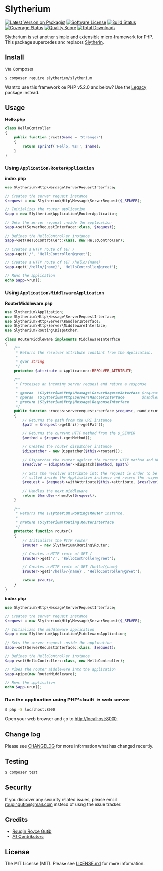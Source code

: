# Slytherium

[![Latest Version on Packagist][ico-version]][link-packagist]
[![Software License][ico-license]](LICENSE.md)
[![Build Status][ico-travis]][link-travis]
[![Coverage Status][ico-scrutinizer]][link-scrutinizer]
[![Quality Score][ico-code-quality]][link-code-quality]
[![Total Downloads][ico-downloads]][link-downloads]

Slytherium is yet another simple and extensible micro-framework for PHP. This package supercedes and replaces [Slytherin](https://github.com/rougin/slytherin).

## Install

Via Composer

``` bash
$ composer require slytherium/slytherium
```

Want to use this framework on PHP v5.2.0 and below? Use the [Legacy](https://github.com/slytherium/legacy) package instead.

## Usage

**Hello.php**

``` php
class HelloController
{
    public function greet($name = 'Stranger')
    {
        return sprintf('Hello, %s!', $name);
    }
}
```

### Using `Application\RouterApplication`

**index.php**

``` php
use Slytherium\Http\Message\ServerRequestInterface;

// Creates the server request instance
$request = new Slytherium\Http\Message\ServerRequest($_SERVER);

// Initializes the router application
$app = new Slytherium\Application\RouterApplication;

// Sets the server request inside the application
$app->set(ServerRequestInterface::class, $request);

// Defines the HelloController instance
$app->set(HelloController::class, new HelloController);

// Creates a HTTP route of GET /
$app->get('/', 'HelloController@greet');

// Creates a HTTP route of GET /hello/{name}
$app->get('/hello/{name}', 'HelloController@greet');

// Runs the application
echo $app->run();
```

### Using `Application\MiddlewareApplication`

**RouterMiddleware.php**

``` php
use Slytherium\Application;
use Slytherium\Http\Message\ServerRequestInterface;
use Slytherium\Http\Server\HandlerInterface;
use Slytherium\Http\Server\MiddlewareInterface;
use Slytherium\Routing\Dispatcher;

class RouterMiddleware implements MiddlewareInterface
{
    /**
     * Returns the resolver attribute constant from the Application.
     *
     * @var string
     */
    protected $attribute = Application::RESOLVER_ATTRIBUTE;

    /**
     * Processes an incoming server request and return a response.
     *
     * @param  \Slytherium\Http\Message\ServerRequestInterface $request
     * @param  \Slytherium\Http\Server\HandlerInterface        $handler
     * @return \Slytherium\Http\Message\ResponseInterface
     */
    public function process(ServerRequestInterface $request, HandlerInterface $handler)
    {
        // Returns the path from the URI instance
        $path = $request->getUri()->getPath();

        // Returns the current HTTP method from the $_SERVER
        $method = $request->getMethod();

        // Creates the router dispatcher instance 
        $dispatcher = new Dispatcher($this->router());

        // Dispatches the router against the current HTTP method and URI
        $resolver = $dispatcher->dispatch($method, $path);

        // Sets the resolver attribute into the request in order to be
        // called inside the Application instance and return the response.
        $request = $request->withAttribute($this->attribute, $resolver);

        // Handles the next middleware
        return $handler->handle($request);
    }

    /**
     * Returns the \Slytherium\Routing\Router instance.
     *
     * @return \Slytherium\Routing\RouterInterface
     */
    protected function router()
    {
        // Initializes the HTTP router
        $router = new Slytherium\Routing\Router;

        // Creates a HTTP route of GET /
        $router->get('/', 'HelloController@greet');

        // Creates a HTTP route of GET /hello/{name}
        $router->get('/hello/{name}', 'HelloController@greet');

        return $router;
    }
}
```

**index.php**

``` php
use Slytherium\Http\Message\ServerRequestInterface;

// Creates the server request instance
$request = new Slytherium\Http\Message\ServerRequest($_SERVER);

// Initializes the middleware application
$app = new Slytherium\Application\MiddlewareApplication;

// Sets the server request inside the application
$app->set(ServerRequestInterface::class, $request);

// Defines the HelloController instance
$app->set(HelloController::class, new HelloController);

// Pipes the router middleware into the application
$app->pipe(new RouterMiddleware);

// Runs the application
echo $app->run();
```

### Run the application using PHP's built-in web server:

``` bash
$ php -S localhost:8000
```

Open your web browser and go to [http://localhost:8000](http://localhost:8000).

## Change log

Please see [CHANGELOG](CHANGELOG.md) for more information what has changed recently.

## Testing

``` bash
$ composer test
```

## Security

If you discover any security related issues, please email rougingutib@gmail.com instead of using the issue tracker.

## Credits

- [Rougin Royce Gutib][link-author]
- [All Contributors][link-contributors]

## License

The MIT License (MIT). Please see [LICENSE.md](LICENSE.md) for more information.

[ico-version]: https://img.shields.io/packagist/v/slytherium/slytherium.svg?style=flat-square
[ico-license]: https://img.shields.io/badge/license-MIT-brightgreen.svg?style=flat-square
[ico-travis]: https://img.shields.io/travis/slytherium/slytherium/master.svg?style=flat-square
[ico-scrutinizer]: https://img.shields.io/scrutinizer/coverage/g/slytherium/slytherium.svg?style=flat-square
[ico-code-quality]: https://img.shields.io/scrutinizer/g/slytherium/slytherium.svg?style=flat-square
[ico-downloads]: https://img.shields.io/packagist/dt/slytherium/slytherium.svg?style=flat-square

[link-packagist]: https://packagist.org/packages/slytherium/slytherium
[link-travis]: https://travis-ci.org/slytherium/slytherium
[link-scrutinizer]: https://scrutinizer-ci.com/g/slytherium/slytherium/code-structure
[link-code-quality]: https://scrutinizer-ci.com/g/slytherium/slytherium
[link-downloads]: https://packagist.org/packages/slytherium/slytherium
[link-author]: https://github.com/rougin
[link-contributors]: ../../contributors
